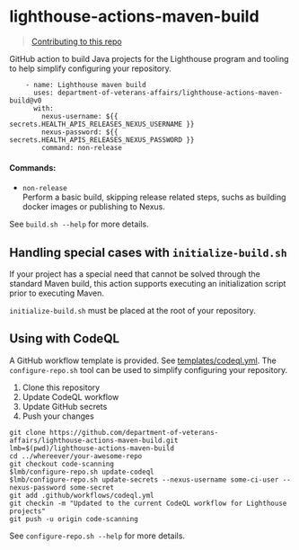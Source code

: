 # lighthouse-actions-maven-build

>[Contributing to this repo](./contributing.md)

GitHub action to build Java projects for the Lighthouse program and tooling to help simplify configuring your repository.


```
    - name: Lighthouse maven build
      uses: department-of-veterans-affairs/lighthouse-actions-maven-build@v0
      with:
        nexus-username: ${{ secrets.HEALTH_APIS_RELEASES_NEXUS_USERNAME }}
        nexus-password: ${{ secrets.HEALTH_APIS_RELEASES_NEXUS_PASSWORD }}
        command: non-release
```


#### Commands:

- `non-release`  
  Perform a basic build, skipping release related steps, suchs as building docker images or publishing to Nexus.

See `build.sh --help` for more details.


## Handling special cases with `initialize-build.sh`

If your project has a special need that cannot be solved through the standard Maven build, this action
supports executing an initialization script prior to executing Maven.

`initialize-build.sh` must be placed at the root of your repository.


## Using with CodeQL
A GitHub workflow template is provided. See [templates/codeql.yml](templates/codeql.yml). The `configure-repo.sh` tool can be used to simplify configuring your repository.

1. Clone this repository
2. Update CodeQL workflow
3. Update GitHub secrets
4. Push your changes

```
git clone https://github.com/department-of-veterans-affairs/lighthouse-actions-maven-build.git
lmb=$(pwd)/lighthouse-actions-maven-build
cd ../whereever/your-awesome-repo
git checkout code-scanning
$lmb/configure-repo.sh update-codeql
$lmb/configure-repo.sh update-secrets --nexus-username some-ci-user --nexus-password some-secret
git add .github/workflows/codeql.yml
git checkin -m "Updated to the current CodeQL workflow for Lighthouse projects"
git push -u origin code-scanning
```

See `configure-repo.sh --help` for more details.


